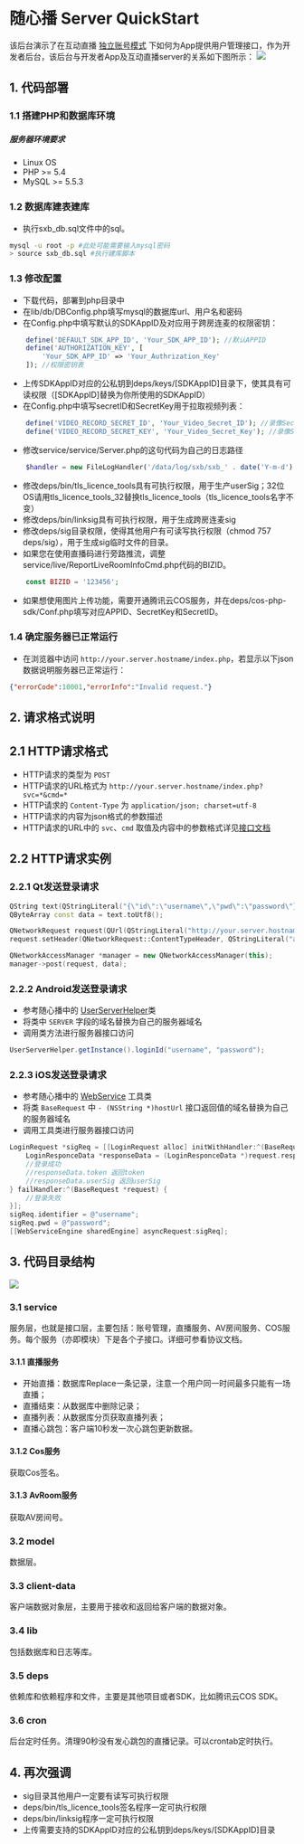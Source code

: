 # 随心播 Server QuickStart
该后台演示了在互动直播 [独立账号模式](https://www.qcloud.com/document/product/268/7654) 下如何为App提供用户管理接口，作为开发者后台，该后台与开发者App及互动直播server的关系如下图所示：
![](https://mc.qcloudimg.com/static/img/4094feaf383cf1e3c5714bd3f9dbfc8e/hudongzhibo.png)

## 1. 代码部署

### 1.1 搭建PHP和数据库环境

##### 服务器环境要求 

* Linux OS
* PHP >= 5.4
* MySQL >= 5.5.3

### 1.2 数据库建表建库

* 执行sxb_db.sql文件中的sql。
```bash
mysql -u root -p #此处可能需要输入mysql密码
> source sxb_db.sql #执行建库脚本
```

### 1.3 修改配置

* 下载代码，部署到php目录中
* 在lib/db/DBConfig.php填写mysql的数据库url、用户名和密码
* 在Config.php中填写默认的SDKAppID及对应用于跨房连麦的权限密钥：
```php
    define('DEFAULT_SDK_APP_ID', 'Your_SDK_APP_ID'); //默认APPID
    define('AUTHORIZATION_KEY', [
        'Your_SDK_APP_ID' => 'Your_Authrization_Key'
    ]); //权限密钥表
```
* 上传SDKAppID对应的公私钥到deps/keys/[SDKAppID]目录下，使其具有可读权限（[SDKAppID]替换为你所使用的SDKAppID）
* 在Config.php中填写secretID和SecretKey用于拉取视频列表：
```php
    define('VIDEO_RECORD_SECRET_ID', 'Your_Video_Secret_ID'); //录像Secret ID
    define('VIDEO_RECORD_SECRET_KEY', 'Your_Video_Secret_Key'); //录像Secret Key
```
* 修改service/service/Server.php的这句代码为自己的日志路径
```php
    $handler = new FileLogHandler('/data/log/sxb/sxb_' . date('Y-m-d') . '.log');
```
* 修改deps/bin/tls_licence_tools具有可执行权限，用于生产userSig；32位OS请用tls_licence_tools_32替换tls_licence_tools（tls_licence_tools名字不变）
* 修改deps/bin/linksig具有可执行权限，用于生成跨房连麦sig
* 修改deps/sig目录权限，使得其他用户有可读写执行权限（chmod 757 deps/sig），用于生成sig临时文件的目录。
* 如果您在使用直播码进行旁路推流，调整service/live/ReportLiveRoomInfoCmd.php代码的BIZID。
```php
    const BIZID = '123456';
```
* 如果想使用图片上传功能，需要开通腾讯云COS服务，并在deps/cos-php-sdk/Conf.php填写对应APPID、SecretKey和SecretID。

### 1.4 确定服务器已正常运行

* 在浏览器中访问 `http://your.server.hostname/index.php`，若显示以下json数据说明服务器已正常运行：
```json
{"errorCode":10001,"errorInfo":"Invalid request."}
```

## 2. 请求格式说明

## 2.1 HTTP请求格式
* HTTP请求的类型为 `POST`
* HTTP请求的URL格式为 `http://your.server.hostname/index.php?svc=*&cmd=*`
* HTTP请求的 `Content-Type` 为 `application/json; charset=utf-8`
* HTTP请求的内容为json格式的参数描述
* HTTP请求的URL中的 `svc`、`cmd` 取值及内容中的参数格式详见[接口文档](https://github.com/zhaoyang21cn/SuiXinBoPHPServer/blob/StandaloneAuth/%E9%9A%8F%E5%BF%83%E6%92%AD%E6%8E%A5%E5%8F%A3.markdown)

## 2.2 HTTP请求实例

### 2.2.1 Qt发送登录请求
```cpp
QString text(QStringLiteral("{\"id\":\"username\",\"pwd\":\"password\"}"));
QByteArray const data = text.toUtf8();

QNetworkRequest request(QUrl(QStringLiteral("http://your.server.hostname/index.php?svc=account&cmd=login")));
request.setHeader(QNetworkRequest::ContentTypeHeader, QStringLiteral("application/json; charset=utf-8"));

QNetworkAccessManager *manager = new QNetworkAccessManager(this);
manager->post(request, data);
```

### 2.2.2 Android发送登录请求

* 参考随心播中的 [UserServerHelper](https://github.com/zhaoyang21cn/ILiveSDK_Android_Demos/blob/master/app/src/main/java/com/tencent/qcloud/suixinbo/presenters/UserServerHelper.java)类
* 将类中 `SERVER` 字段的域名替换为自己的服务器域名
* 调用类方法进行服务器接口访问
```java
UserServerHelper.getInstance().loginId("username", "password");
```

### 2.2.3 iOS发送登录请求

* 参考随心播中的 [WebService](https://github.com/zhaoyang21cn/ILiveSDK_iOS_Demos/blob/master/suixinbo/TILLiveSDKShow/WebService) 工具类
* 将类 `BaseRequest` 中 `- (NSString *)hostUrl` 接口返回值的域名替换为自己的服务器域名
* 调用工具类进行服务器接口访问
```ObjectiveC
LoginRequest *sigReq = [[LoginRequest alloc] initWithHandler:^(BaseRequest *request) {
    LoginResponceData *responseData = (LoginResponceData *)request.response.data;
    //登录成功
    //responseData.token 返回token
    //responseData.userSig 返回userSig
} failHandler:^(BaseRequest *request) {
    //登录失败    
}];
sigReq.identifier = @"username";
sigReq.pwd = @"password";
[[WebServiceEngine sharedEngine] asyncRequest:sigReq];
```

## 3. 代码目录结构

![](https://mc.qcloudimg.com/static/img/0413205b36b65645ef4a5ddd8135198c/2.png)

### 3.1 service 

服务层，也就是接口层，主要包括：账号管理，直播服务、AV房间服务、COS服务。每个服务（亦即模块）下是各个子接口。详细可参看协议文档。

#### 3.1.1 直播服务

- 开始直播：数据库Replace一条记录，注意一个用户同一时间最多只能有一场直播；
- 直播结束：从数据库中删除记录；
- 直播列表：从数据库分页获取直播列表；
- 直播心跳包：客户端10秒发一次心跳包更新数据。

#### 3.1.2 Cos服务

获取Cos签名。

#### 3.1.3 AvRoom服务

获取AV房间号。


### 3.2 model 

数据层。

### 3.3 client-data 

客户端数据对象层，主要用于接收和返回给客户端的数据对象。

### 3.4 lib 

包括数据库和日志等库。

### 3.5 deps 

依赖库和依赖程序和文件，主要是其他项目或者SDK，比如腾讯云COS SDK。

### 3.6 cron 
后台定时任务。清理90秒没有发心跳包的直播记录。可以crontab定时执行。

## 4. 再次强调
 
 * sig目录其他用户一定要有读写可执行权限
 * deps/bin/tls_licence_tools签名程序一定可执行权限
 * deps/bin/linksig程序一定可执行权限
 * 上传需要支持的SDKAppID对应的公私钥到deps/keys/[SDKAppID]目录